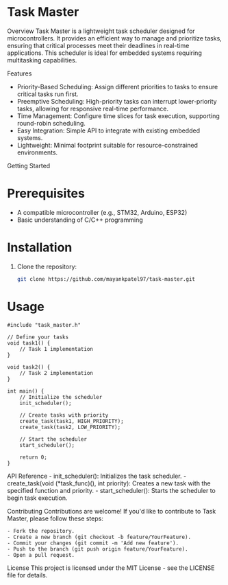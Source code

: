 # Task Master

 Overview
Task Master is a lightweight task scheduler designed for microcontrollers. It provides an efficient way to manage and prioritize tasks, ensuring that critical processes meet their deadlines in real-time applications. This scheduler is ideal for embedded systems requiring multitasking capabilities.

 Features
- Priority-Based Scheduling: Assign different priorities to tasks to ensure critical tasks run first.
- Preemptive Scheduling: High-priority tasks can interrupt lower-priority tasks, allowing for responsive real-time performance.
- Time Management: Configure time slices for task execution, supporting round-robin scheduling.
- Easy Integration: Simple API to integrate with existing embedded systems.
- Lightweight: Minimal footprint suitable for resource-constrained environments.

 Getting Started

# Prerequisites
- A compatible microcontroller (e.g., STM32, Arduino, ESP32)
- Basic understanding of C/C++ programming

# Installation
1. Clone the repository:
   ```bash
   git clone https://github.com/mayankpatel97/task-master.git


# Usage

    #include "task_master.h"

    // Define your tasks
    void task1() {
        // Task 1 implementation
    }

    void task2() {
        // Task 2 implementation
    }

    int main() {
        // Initialize the scheduler
        init_scheduler();

        // Create tasks with priority
        create_task(task1, HIGH_PRIORITY);
        create_task(task2, LOW_PRIORITY);

        // Start the scheduler
        start_scheduler();

        return 0;
    }


API Reference
    - init_scheduler(): Initializes the task scheduler.
    - create_task(void (*task_func)(), int priority): Creates a new task with the specified function and priority.
    - start_scheduler(): Starts the scheduler to begin task execution.

Contributing
Contributions are welcome! If you'd like to contribute to Task Master, please follow these steps:

    - Fork the repository.
    - Create a new branch (git checkout -b feature/YourFeature).
    - Commit your changes (git commit -m 'Add new feature').
    - Push to the branch (git push origin feature/YourFeature).
    - Open a pull request.
    
License
This project is licensed under the MIT License - see the LICENSE file for details.
